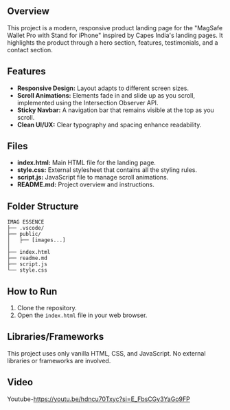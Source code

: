 
## Overview
This project is a modern, responsive product landing page for the "MagSafe Wallet Pro with Stand for iPhone" inspired by Capes India's landing pages. It highlights the product through a hero section, features, testimonials, and a contact section.

## Features
- **Responsive Design:** Layout adapts to different screen sizes.
- **Scroll Animations:** Elements fade in and slide up as you scroll, implemented using the Intersection Observer API.
- **Sticky Navbar:** A navigation bar that remains visible at the top as you scroll.
- **Clean UI/UX:** Clear typography and spacing enhance readability.

## Files
- **index.html:** Main HTML file for the landing page.
- **style.css:** External stylesheet that contains all the styling rules.
- **script.js:** JavaScript file to manage scroll animations.
- **README.md:** Project overview and instructions.


## Folder Structure

```plaintext
IMAG ESSENCE
├── .vscode/
├── public/
│   ├── [images...]
│
├── index.html
├── readme.md
├── script.js
└── style.css
```
## How to Run
1. Clone the repository.
2. Open the `index.html` file in your web browser.


## Libraries/Frameworks
This project uses only vanilla HTML, CSS, and JavaScript. No external libraries or frameworks are involved.

## Video
Youtube-https://youtu.be/hdncu70Txyc?si=E_FbsCGy3YaGo9FP
